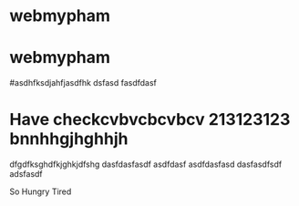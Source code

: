 # webmypham
# webmypham
#asdhfksdjahfjasdfhk
dsfasd
fasdfdasf
# Have checkcvbvcbcvbcv 213123123 bnnhhgjhghhjh
dfgdfksghdfkjghkjdfshg
dasfdasfasdf
asdfdasf
asdfdasfasd
dasfasdfsdf
adsfasdf

So Hungry 
Tired